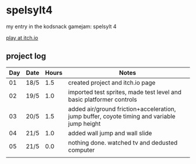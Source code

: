 # spelsylt4
my entry in the kodsnack gamejam: spelsylt 4

[play at itch.io](https://madeso.itch.io/spelsylt4)

## project log

| Day | Date | Hours | Notes |
|-----|------|-------|-------|
| 01  | 18/5 |  1.5  | created project and itch.io page |
| 02  | 19/5 |  1.0  | imported test sprites, made test level and basic platformer controls |
| 03  | 20/5 |  1.5  | added air/ground friction+acceleration, jump buffer, coyote timing and variable jump height |
| 04  | 21/5 |  1.0  | added wall jump and wall slide |
| 05  | 21/5 |  0.0  | nothing done. watched tv and dedusted computer |
|  |  |  |  |

